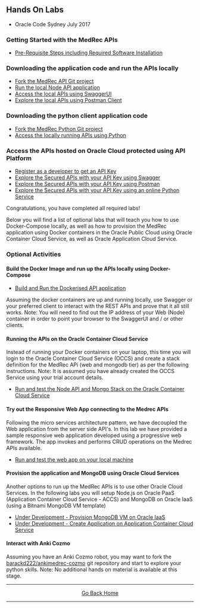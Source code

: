 ## Hands On Labs

- Oracle Code Sydney July 2017

### Getting Started with the MedRec APIs

- [Pre-Requisite Steps including Required Software Installation](./assets/handsonlabs/prerequisites.md)  

### Downloading the application code and run the APIs locally

- [Fork the MedRec API Git project](./assets/handsonlabs/forkthemedrecapigitrepo.md) 
- [Run the local Node API application](./assets/handsonlabs/runtheapislocally.md)
- [Access the local APIs using SwaggerUI](./assets/handsonlabs/exploretheapis-1.md)
- [Explore the local APIs using Postman Client](./assets/handsonlabs/exploretheapis-3.md)

### Downloading the python client application code 

- [Fork the MedRec Python Git project](./assets/handsonlabs/forkthemedrecpythongitrepo.md) 
- [Access the locally running APIs using Python](./assets/handsonlabs/exploretheapis-2.md)

### Access the APIs hosted on Oracle Cloud protected using API Platform
- [Register as a developer to get an API Key](./assets/handsonlabs/exploretheapis-5a.md)
- [Explore the Secured APIs with your API Key using Swagger](./assets/handsonlabs/exploretheapis-5.md)
- [Explore the Secured APIs with your API Key using Postman](./assets/handsonlabs/exploretheapis-6.md)
- [Explore the Secured APIs with your API Key using an online Python Service](./assets/handsonlabs/exploretheapis-4.md)


Congratulations, you have completed all required labs!

Below you will find a list of optional labs that will teach you how to use Docker-Compose locally, as well as how to provision the MedRec application using Docker containers in the Oracle Public Cloud using Oracle Container Cloud Service, as well as Oracle Application Cloud Service.


### Optional Activities 

#### Build the Docker Image and run up the APIs locally using Docker-Compose

- [Build and Run the Dockerised API application](./assets/handsonlabs/buildthedockerimage.md)

Assuming the docker containers are up and running locally, use Swagger or your preferred client to interact with the REST APIs and prove that it all still works.
Note: You will need to find out the IP address of your Web (Node) container in order to point your browser to the SwaggerUI and / or other clients.

#### Running the APIs on the Oracle Container Cloud Service

Instead of running your Docker containers on your laptop, this time you will login to the Oracle Container Cloud Service (OCCS) and create a stack definition for the MedRec APi (web and mongodb tier) as per the following instructions. 
Note: It is assumed you have already created the OCCS Service using your trial account details.

- [Run and test the Node API and Mongo Stack on the Oracle Container Cloud Service](./assets/handsonlabs/createtheoccsstack.md)

#### Try out the Responsive Web App connecting to the Medrec APIs

Following the micro services architecture pattern, we have decoupled the Web application from the server side API's. In this lab we have provided a sample responsive web application developed using a progressive web framework. The app invokes and performs CRUD operations on the Medrec APIs available.

- [Run and test the web app on your local machine](./assets/handsonlabs/medrecui.md)

#### Provision the application and MongoDB using Oracle Cloud Services

Another options to run up the MedRec APIs is to use other Oracle Cloud Services.
In the following labs you will setup Node.js on Oracle PaaS (Application Container Cloud Service - ACCS) and MongoDB on Oracle IaaS (using a Bitnami MongoDB VM template)

- [Under Development - Provision MongoDB VM on Oracle IaaS](./assets/handsonlabs/mongodboniaas.md)
- [Under Development - Create Application on Application Container Cloud Service](./assets/handsonlabs/medrecapisonaccs.md)

#### Interact with Anki Cozmo

Assuming you have an Anki Cozmo robot, you may want to fork the [barackd222/ankimedrec-cozmo]("https://github.com/barackd222/ankimedrec-cozmo") git repository and start to explore your python skills. 
Note: No additional hands on material is available at this stage.

<hr />
<center>
<a href="index" class="btn" >Go Back Home</a>
</center>
<hr />

